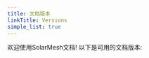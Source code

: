 ```yaml
---
title: 文档版本
linkTitle: Versions
simple_list: true
---
```


欢迎使用SolarMesh文档!  以下是可用的文档版本:

<!-- TODO: Replace versions shortcode -->
<!-- {{ < versions > }} -->

